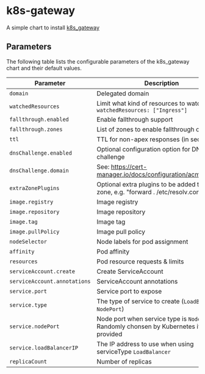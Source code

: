 # k8s-gateway
A simple chart to install [k8s_gateway](https://github.com/ori-edge/k8s_gateway)


## Parameters

The following table lists the configurable parameters of the k8s_gateway chart and their default values.

| Parameter                        | Description                                                                               | Default               |
| -------------------------------- | ----------------------------------------------------------------------------------------- | --------------------- |
| `domain`                         | Delegated domain                                                                          |                       |
| `watchedResources`               | Limit what kind of resources to watch, e.g. `watchedResources: ["Ingress"]`               | `[]`                  |
| `fallthrough.enabled`            | Enable fallthrough support                                                                | `false`               |
| `fallthrough.zones`              | List of zones to enable fallthrough on                                                    | `[]`                  |
| `ttl`                            | TTL for non-apex responses (in seconds)                                                   | `300`                 |
| `dnsChallenge.enabled`           | Optional configuration option for DNS01 challenge                                         | `false`               |
| `dnsChallenge.domain`            | See: https://cert-manager.io/docs/configuration/acme/dns01/                               | `dns01.clouddns.com`  |
| `extraZonePlugins`               | Optional extra plugins to be added to the zone, e.g. "forward . /etc/resolv.conf"         | `""`                  | 
| `image.registry`                 | Image registry                                                                            | `quay.io`             |
| `image.repository`               | Image repository                                                                          | `oriedge/k8s_gateway` |
| `image.tag`                      | Image tag                                                                                 | `latest`              |
| `image.pullPolicy`               | Image pull policy                                                                         | `Always`              |
| `nodeSelector`                   | Node labels for pod assignment                                                            | `{}`                  |
| `affinity`                       | Pod affinity                                                                              | `{}`                  |
| `resources`                      | Pod resource requests & limits                                                            | `{}`                  |
| `serviceAccount.create`          | Create ServiceAccount                                                                     | `true`                |
| `serviceAccount.annotations`     | ServiceAccount annotations                                                                |                       |
| `service.port`                   | Service port to expose                                                                    | `53`                  |
| `service.type`                   | The type of service to create (`LoadBalancer`, `NodePort`)                                | `LoadBalancer`        |
| `service.nodePort`               | Node port when service type is `NodePort`. Randomly chonsen by Kubernetes if not provided |                       |
| `service.loadBalancerIP`         | The IP address to use when using serviceType `LoadBalancer`                               |                       |
| `replicaCount`                   | Number of replicas                                                                        | `1`                   |
